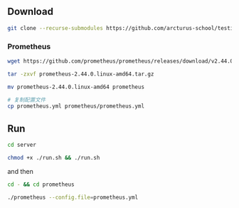 ## Download

```sh
git clone --recurse-submodules https://github.com/arcturus-school/testing.git
```

### Prometheus

```sh
wget https://github.com/prometheus/prometheus/releases/download/v2.44.0/prometheus-2.44.0.linux-amd64.tar.gz
```

```sh
tar -zxvf prometheus-2.44.0.linux-amd64.tar.gz
```

```sh
mv prometheus-2.44.0.linux-amd64 prometheus
```

```sh
# 复制配置文件
cp prometheus.yml prometheus/prometheus.yml
```

## Run

```sh
cd server
```

```sh
chmod +x ./run.sh && ./run.sh
```

and then

```sh
cd - && cd prometheus
```

```sh
./prometheus --config.file=prometheus.yml
```

